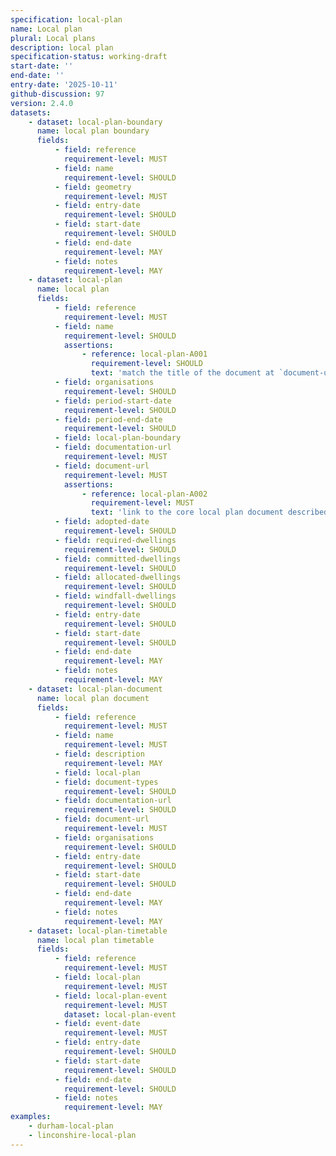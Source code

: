 ```yaml
---
specification: local-plan
name: Local plan
plural: Local plans
description: local plan
specification-status: working-draft
start-date: ''
end-date: ''
entry-date: '2025-10-11'
github-discussion: 97
version: 2.4.0
datasets:
    - dataset: local-plan-boundary
      name: local plan boundary
      fields:
          - field: reference
            requirement-level: MUST
          - field: name
            requirement-level: SHOULD
          - field: geometry
            requirement-level: MUST
          - field: entry-date
            requirement-level: SHOULD
          - field: start-date
            requirement-level: SHOULD
          - field: end-date
            requirement-level: MAY
          - field: notes
            requirement-level: MAY
    - dataset: local-plan
      name: local plan
      fields:
          - field: reference
            requirement-level: MUST
          - field: name
            requirement-level: SHOULD
            assertions:
                - reference: local-plan-A001
                  requirement-level: SHOULD
                  text: 'match the title of the document at `document-url`.'  
          - field: organisations
            requirement-level: SHOULD
          - field: period-start-date
            requirement-level: SHOULD
          - field: period-end-date
            requirement-level: SHOULD
          - field: local-plan-boundary
          - field: documentation-url
            requirement-level: MUST
          - field: document-url
            requirement-level: MUST
            assertions:
                - reference: local-plan-A002
                  requirement-level: MUST
                  text: 'link to the core local plan document described by this data.'
          - field: adopted-date
            requirement-level: SHOULD
          - field: required-dwellings
            requirement-level: SHOULD
          - field: committed-dwellings
            requirement-level: SHOULD
          - field: allocated-dwellings
            requirement-level: SHOULD
          - field: windfall-dwellings
            requirement-level: SHOULD
          - field: entry-date
            requirement-level: SHOULD
          - field: start-date
            requirement-level: SHOULD
          - field: end-date
            requirement-level: MAY
          - field: notes
            requirement-level: MAY
    - dataset: local-plan-document
      name: local plan document
      fields:
          - field: reference
            requirement-level: MUST
          - field: name
            requirement-level: MUST
          - field: description
            requirement-level: MAY
          - field: local-plan
          - field: document-types
            requirement-level: SHOULD
          - field: documentation-url
            requirement-level: SHOULD
          - field: document-url
            requirement-level: MUST
          - field: organisations
            requirement-level: SHOULD
          - field: entry-date
            requirement-level: SHOULD
          - field: start-date
            requirement-level: SHOULD
          - field: end-date
            requirement-level: MAY
          - field: notes
            requirement-level: MAY
    - dataset: local-plan-timetable
      name: local plan timetable
      fields:
          - field: reference
            requirement-level: MUST
          - field: local-plan
            requirement-level: MUST
          - field: local-plan-event
            requirement-level: MUST
            dataset: local-plan-event
          - field: event-date
            requirement-level: MUST
          - field: entry-date
            requirement-level: SHOULD
          - field: start-date
            requirement-level: SHOULD
          - field: end-date
            requirement-level: SHOULD
          - field: notes
            requirement-level: MAY
examples:
    - durham-local-plan
    - linconshire-local-plan
---
```

